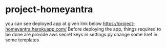 # project-homeyantra
you can see deployed app at given link below
https://project-homeyantra.herokuapp.com/
Before deploying the app, things required to be done are
provide aws secret keys in settings.py
change some href in some templates
